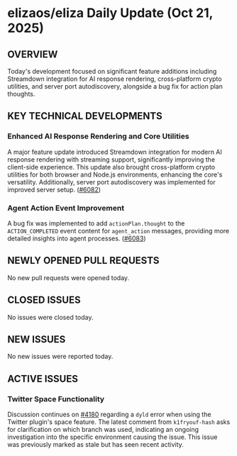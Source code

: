 # elizaos/eliza Daily Update (Oct 21, 2025)
## OVERVIEW 
Today's development focused on significant feature additions including Streamdown integration for AI response rendering, cross-platform crypto utilities, and server port autodiscovery, alongside a bug fix for action plan thoughts.

## KEY TECHNICAL DEVELOPMENTS

### Enhanced AI Response Rendering and Core Utilities
A major feature update introduced Streamdown integration for modern AI response rendering with streaming support, significantly improving the client-side experience. This update also brought cross-platform crypto utilities for both browser and Node.js environments, enhancing the core's versatility. Additionally, server port autodiscovery was implemented for improved server setup. ([#6082](https://github.com/elizaos/eliza/pull/6082))

### Agent Action Event Improvement
A bug fix was implemented to add `actionPlan.thought` to the `ACTION_COMPLETED` event content for `agent_action` messages, providing more detailed insights into agent processes. ([#6083](https://github.com/elizaos/eliza/pull/6083))

## NEWLY OPENED PULL REQUESTS
No new pull requests were opened today.

## CLOSED ISSUES
No issues were closed today.

## NEW ISSUES
No new issues were reported today.

## ACTIVE ISSUES

### Twitter Space Functionality
Discussion continues on [#4180](https://github.com/elizaos/eliza/issues/4180) regarding a `dyld` error when using the Twitter plugin's space feature. The latest comment from `k1fryouf-hash` asks for clarification on which branch was used, indicating an ongoing investigation into the specific environment causing the issue. This issue was previously marked as stale but has seen recent activity.